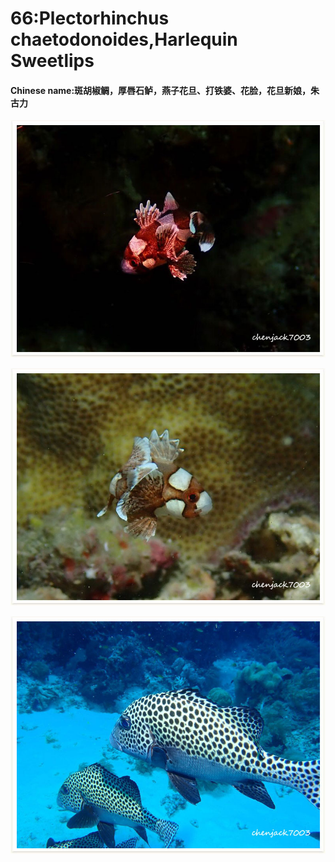 # 66:Plectorhinchus chaetodonoides,Harlequin Sweetlips

#### Chinese name:斑胡椒鲷，厚唇石鲈，燕子花旦、打铁婆、花脸，花旦新娘，朱古力

![juvenile](../../.gitbook/assets/plectorhinchus-chaetodonoides.jpg)

![juvenile](../../.gitbook/assets/plectorhinchus-chaetodonoides3.jpg)

![](../../.gitbook/assets/plectorhinchus-chaetodonoides2.jpg)

